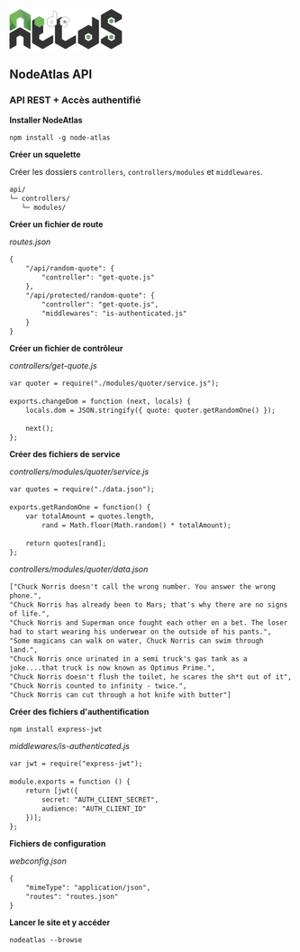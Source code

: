 <img class="logo" src="media/images/min/battles/node-atlas.png" src="NodeAtlas CLI">

<h2>NodeAtlas API</h2>

<h3>API REST + Accès authentifié</h3>

<p><strong>Installer NodeAtlas</strong></p>

<pre><code class="lang-bash">npm install -g node-atlas</code></pre>

<p><strong>Créer un squelette</strong></p>

Créer les dossiers `controllers`, `controllers/modules` et `middlewares`.

<pre><code>api/
└─ controllers/
   └─ modules/</code></pre>

<p><strong>Créer un fichier de route</strong></p>

<p><em>routes.json</em></p>

<pre><code class="lang-js">{
    "/api/random-quote": { 
        "controller": "get-quote.js"
    },
    "/api/protected/random-quote": {
        "controller": "get-quote.js",
        "middlewares": "is-authenticated.js"
    }
}</code></pre>

<p><strong>Créer un fichier de contrôleur</strong></p>

<p><em>controllers/get-quote.js</em></p>

<pre><code class="lang-js">var quoter = require("./modules/quoter/service.js");

exports.changeDom = function (next, locals) {
    locals.dom = JSON.stringify({ quote: quoter.getRandomOne() });

    next();
};</code></pre>

<p><strong>Créer des fichiers de service</strong></p>

<p><em>controllers/modules/quoter/service.js</em></p>

<pre><code class="lang-js">var quotes = require("./data.json");

exports.getRandomOne = function() {
    var totalAmount = quotes.length,
        rand = Math.floor(Math.random() * totalAmount);

    return quotes[rand];
};</code></pre>

<p><em>controllers/modules/quoter/data.json</em></p>

<pre><code class="lang-json">["Chuck Norris doesn't call the wrong number. You answer the wrong phone.",
"Chuck Norris has already been to Mars; that's why there are no signs of life.",
"Chuck Norris and Superman once fought each other on a bet. The loser had to start wearing his underwear on the outside of his pants.",
"Some magicans can walk on water, Chuck Norris can swim through land.",
"Chuck Norris once urinated in a semi truck's gas tank as a joke....that truck is now known as Optimus Prime.",
"Chuck Norris doesn't flush the toilet, he scares the sh*t out of it",
"Chuck Norris counted to infinity - twice.",
"Chuck Norris can cut through a hot knife with butter"]</code></pre>

<p><strong>Créer des fichiers d'authentification</strong></p>

<pre><code class="lang-bash">npm install express-jwt</code></pre>

<p><em>middlewares/is-authenticated.js</em></p>

<pre><code class="lang-js">var jwt = require("express-jwt");

module.exports = function () {
    return [jwt({
        secret: "AUTH_CLIENT_SECRET",
        audience: "AUTH_CLIENT_ID"
    })];
};</code></pre>

<p><strong>Fichiers de configuration</strong></p>

<p><em>webconfig.json</em></p>

<pre><code class="lang-json">{
    "mimeType": "application/json",
    "routes": "routes.json"
}</code></pre>

<p><strong>Lancer le site et y accéder</strong></p>

<pre><code class="lang-bash">nodeatlas --browse</code></pre>